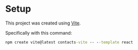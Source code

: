 # Setup

This project was created using [Vite](https://vitejs.dev/).

Specifically with this command:

```cmd
npm create vite@latest contacts-vite -- --template react
```
